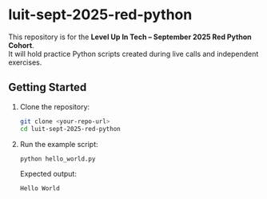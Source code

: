 # luit-sept-2025-red-python

This repository is for the **Level Up In Tech – September 2025 Red Python Cohort**.  
It will hold practice Python scripts created during live calls and independent exercises.  

## Getting Started

1. Clone the repository:
   ```bash
   git clone <your-repo-url>
   cd luit-sept-2025-red-python
   ```

2. Run the example script:
   ```bash
   python hello_world.py
   ```

   Expected output:
   ```
   Hello World
   ```

